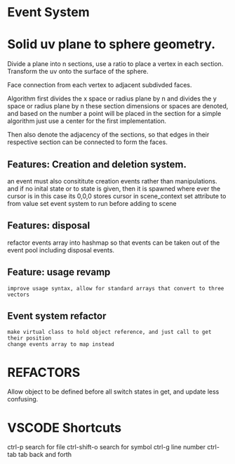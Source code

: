 # Event System
# Solid uv plane to sphere geometry.
Divide a plane into n sections, use a ratio to place a vertex in each section.
Transform the uv onto the surface of the sphere.

Face connection from each vertex to adjacent subdivded faces.

Algorithm
first divides the x space or radius plane by n
and divides the y space or radius plane by n
these section dimensions or spaces are denoted, and based
on the number a point will be placed in the section for a simple
algorithm just use a center for the first implementation.

Then also denote the adjacency of the sections, so that edges in their respective section can be connected to form the faces.

## Features: Creation and deletion system.
an event must also consititute creation events rather than manipulations.
and if no inital state or to state is given, then it is spawned where ever the cursor is in this case its 0,0,0
stores cursor in scene_context
set attribute to from value set event system to run before adding to scene

## Features: disposal
refactor events array into hashmap so that events can be taken out of the event pool including disposal events.

## Feature: usage revamp
    improve usage syntax, allow for standard arrays that convert to three vectors

## Event system refactor
    make virtual class to hold object reference, and just call to get their position
    change events array to map instead

# REFACTORS
Allow object to be defined before all switch states in get, and update less confusing.


# VSCODE Shortcuts
ctrl-p search for file
ctrl-shift-o search for symbol
ctrl-g line number
ctrl-tab tab back and forth